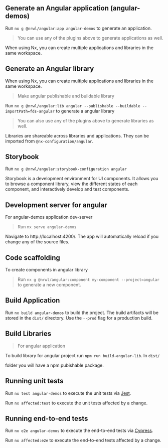 ## Generate an Angular application (angular-demos)

Run `nx g @nrwl/angular:app angular-demos` to generate an application.

> You can use any of the plugins above to generate applications as well.

When using Nx, you can create multiple applications and libraries in the same workspace.

## Generate an Angular library

When using Nx, you can create multiple applications and libraries in the same workspace.

> Make angular publishable and buildable library

Run `nx g @nrwl/angular:lib angular --publishable --buildable --importPath=fds-angular` to generate a angular library

> You can also use any of the plugins above to generate libraries as well.

Libraries are shareable across libraries and applications. They can be imported from `@nx-configuration/angular`.

## Storybook

Run `nx g @nrwl/angular:storybook-configuration angular`

Storybook is a development environment for UI components. It allows you to browse a component library, view the different states of each component, and interactively develop and test components.

## Development server for angular

For angular-demos application dev-server

> Run `nx serve angular-demos`

Navigate to http://localhost:4200/. The app will automatically reload if you change any of the source files.

## Code scaffolding

To create components in angular library

> Run `nx g @nrwl/angular:component my-component --project=angular` to generate a new component.

## Build Application

Run `nx build angular-demos` to build the project. The build artifacts will be stored in the `dist/` directory. Use the `--prod` flag for a production build.

## Build Libraries

> For angular application

To build library for angular project run `npm run build-angular-lib`. In `dist/`

folder you will have a npm pubishable package.

## Running unit tests

Run `nx test angular-demos` to execute the unit tests via [Jest](https://jestjs.io).

Run `nx affected:test` to execute the unit tests affected by a change.

## Running end-to-end tests

Run `nx e2e angular-demos` to execute the end-to-end tests via [Cypress](https://www.cypress.io).

Run `nx affected:e2e` to execute the end-to-end tests affected by a change.
